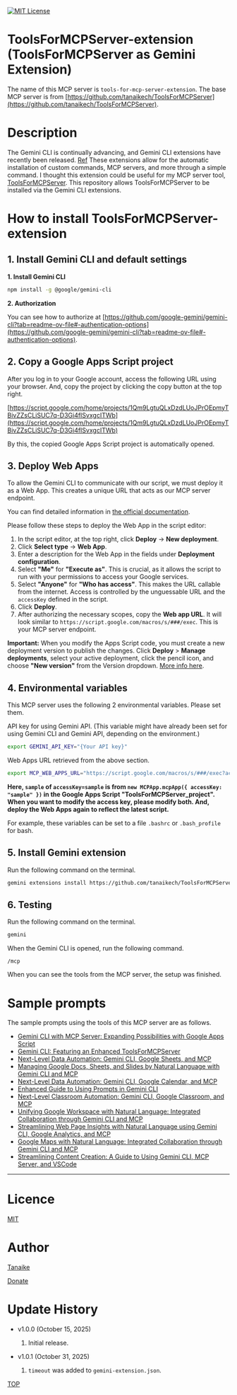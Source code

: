 [![MIT License](http://img.shields.io/badge/license-MIT-blue.svg?style=flat)](LICENCE)

<a name="top"></a>

# ToolsForMCPServer-extension (ToolsForMCPServer as Gemini Extension)

The name of this MCP server is `tools-for-mcp-server-extension`. The base MCP server is from [https://github.com/tanaikech/ToolsForMCPServer](https://github.com/tanaikech/ToolsForMCPServer).

<a name="abstract"></a>

# Description

The Gemini CLI is continually advancing, and Gemini CLI extensions have recently been released. [Ref](https://cloud.google.com/blog/products/databases/gemini-cli-extensions-for-google-data-cloud?e=48754805&hl=en) These extensions allow for the automatic installation of custom commands, MCP servers, and more through a simple command. I thought this extension could be useful for my MCP server tool, [ToolsForMCPServer](https://github.com/tanaikech/ToolsForMCPServer). This repository allows ToolsForMCPServer to be installed via the Gemini CLI extensions.

# How to install ToolsForMCPServer-extension

## 1. Install Gemini CLI and default settings

**1. Install Gemini CLI**

```bash
npm install -g @google/gemini-cli
```

**2. Authorization**

You can see how to authorize at [https://github.com/google-gemini/gemini-cli?tab=readme-ov-file#-authentication-options](https://github.com/google-gemini/gemini-cli?tab=readme-ov-file#-authentication-options).

## 2. Copy a Google Apps Script project

After you log in to your Google account, access the following URL using your browser. And, copy the project by clicking the copy button at the top right.

[https://script.google.com/home/projects/1Qm9LgtuQLxDzdLUoJPrOEpmyTBivZZsCLiSUC7q-D3Gi4fISvxgcITWb](https://script.google.com/home/projects/1Qm9LgtuQLxDzdLUoJPrOEpmyTBivZZsCLiSUC7q-D3Gi4fISvxgcITWb)

By this, the copied Google Apps Script project is automatically opened.

## 3. Deploy Web Apps

To allow the Gemini CLI to communicate with our script, we must deploy it as a Web App. This creates a unique URL that acts as our MCP server endpoint.

You can find detailed information in [the official documentation](https://developers.google.com/apps-script/guides/web#deploy_a_script_as_a_web_app).

Please follow these steps to deploy the Web App in the script editor:

1.  In the script editor, at the top right, click **Deploy** -> **New deployment**.
2.  Click **Select type** -> **Web App**.
3.  Enter a description for the Web App in the fields under **Deployment configuration**.
4.  Select **"Me"** for **"Execute as"**. This is crucial, as it allows the script to run with your permissions to access your Google services.
5.  Select **"Anyone"** for **"Who has access"**. This makes the URL callable from the internet. Access is controlled by the unguessable URL and the `accessKey` defined in the script.
6.  Click **Deploy**.
7.  After authorizing the necessary scopes, copy the **Web app URL**. It will look similar to `https://script.google.com/macros/s/###/exec`. This is your MCP server endpoint.

**Important:** When you modify the Apps Script code, you must create a new deployment version to publish the changes. Click **Deploy** > **Manage deployments**, select your active deployment, click the pencil icon, and choose **"New version"** from the Version dropdown. [More info here](https://github.com/tanaikech/taking-advantage-of-Web-Apps-with-google-apps-script?tab=readme-ov-file#redeploy).

## 4. Environmental variables

This MCP server uses the following 2 environmental variables. Please set them.

API key for using Gemini API. (This variable might have already been set for using Gemini CLI and Gemini API, depending on the environment.)

```bash
export GEMINI_API_KEY="{Your API key}"
```

Web Apps URL retrieved from the above section.

```bash
export MCP_WEB_APPS_URL="https://script.google.com/macros/s/###/exec?accessKey=sample"
```

**Here, `sample` of `accessKey=sample` is from `new MCPApp.mcpApp({ accessKey: "sample" })` in the Google Apps Script "ToolsForMCPServer_project". When you want to modify the access key, please modify both. And, deploy the Web Apps again to reflect the latest script.**

For example, these variables can be set to a file `.bashrc` or `.bash_profile` for bash.

## 5. Install Gemini extension

Run the following command on the terminal.

```bash
gemini extensions install https://github.com/tanaikech/ToolsForMCPServer-extension
```

## 6. Testing

Run the following command on the terminal.

```bash
gemini
```

When the Gemini CLI is opened, run the following command.

```
/mcp
```

When you can see the tools from the MCP server, the setup was finished.

# Sample prompts

The sample prompts using the tools of this MCP server are as follows.

- [Gemini CLI with MCP Server: Expanding Possibilities with Google Apps Script](https://medium.com/google-cloud/gemini-cli-with-mcp-server-expanding-possibilities-with-google-apps-script-4626c661ac81)
- [Gemini CLI: Featuring an Enhanced ToolsForMCPServer](https://medium.com/google-cloud/gemini-cli-featuring-an-enhanced-toolsformcpserver-7afaadfb5cfa)
- [Next-Level Data Automation: Gemini CLI, Google Sheets, and MCP](https://medium.com/google-cloud/next-level-data-automation-gemini-cli-google-sheets-and-mcp-e6628a382e90)
- [Managing Google Docs, Sheets, and Slides by Natural Language with Gemini CLI and MCP](https://medium.com/google-cloud/managing-google-docs-sheets-and-slides-by-natural-language-with-gemini-cli-and-mcp-62f4dfbef2d5)
- [Next-Level Data Automation: Gemini CLI, Google Calendar, and MCP](https://medium.com/google-cloud/next-level-data-automation-gemini-cli-google-calendar-and-mcp-1b9e39e75f34)
- [Enhanced Guide to Using Prompts in Gemini CLI](https://medium.com/google-cloud/enhanced-guide-to-using-prompts-in-the-gemini-cli-817cbce97e46)
- [Next-Level Classroom Automation: Gemini CLI, Google Classroom, and MCP](https://medium.com/google-cloud/next-level-classroom-automation-gemini-cli-google-classroom-and-mcp-ac4bb9103fa6)
- [Unifying Google Workspace with Natural Language: Integrated Collaboration through Gemini CLI and MCP](https://medium.com/google-cloud/unifying-google-workspace-with-natural-language-integrated-collaboration-through-gemini-cli-and-a40489ddf17e)
- [Streamlining Web Page Insights with Natural Language using Gemini CLI, Google Analytics, and MCP](https://medium.com/google-cloud/streamlining-web-page-insights-with-natural-language-using-gemini-cli-google-analytics-and-mcp-1774d2b735b7)
- [Google Maps with Natural Language: Integrated Collaboration through Gemini CLI and MCP](https://medium.com/google-cloud/google-maps-with-natural-language-integrated-collaboration-through-gemini-cli-and-mcp-07ba309593b3)
- [Streamlining Content Creation: A Guide to Using Gemini CLI, MCP Server, and VSCode](https://medium.com/google-cloud/streamlining-content-creation-a-guide-to-using-gemini-cli-mcp-server-and-vscode-e623c42419f5)

---

<a name="licence"></a>

# Licence

[MIT](LICENCE)

<a name="author"></a>

# Author

[Tanaike](https://tanaikech.github.io/about/)

[Donate](https://tanaikech.github.io/donate/)

<a name="updatehistory"></a>

# Update History

- v1.0.0 (October 15, 2025)

  1. Initial release.

- v1.0.1 (October 31, 2025)

  1. `timeout` was added to `gemini-extension.json`.

[TOP](#top)
